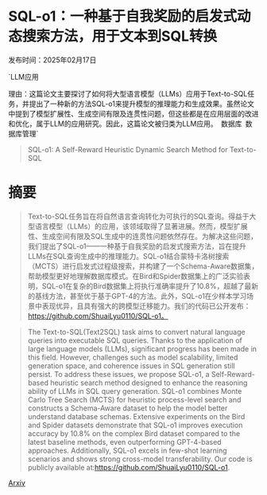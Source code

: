 # SQL-o1：一种基于自我奖励的启发式动态搜索方法，用于文本到SQL转换

发布时间：2025年02月17日

`LLM应用

理由：这篇论文主要探讨了如何将大型语言模型（LLMs）应用于Text-to-SQL任务，并提出了一种新的方法SQL-o1来提升模型的推理能力和生成效果。虽然论文中提到了模型扩展性、生成空间有限及连贯性问题，但这些都是在应用层面的改进和优化，属于LLM的应用研究。因此，这篇论文被归类为LLM应用。` `数据库` `数据库管理`

> SQL-o1: A Self-Reward Heuristic Dynamic Search Method for Text-to-SQL

# 摘要

> Text-to-SQL任务旨在将自然语言查询转化为可执行的SQL查询。得益于大型语言模型（LLMs）的应用，该领域取得了显著进展。然而，模型扩展性、生成空间有限及SQL生成中的连贯性问题依然存在。为解决这些问题，我们提出了SQL-o1——一种基于自我奖励的启发式搜索方法，旨在提升LLMs在SQL查询生成中的推理能力。SQL-o1结合蒙特卡洛树搜索（MCTS）进行启发式过程级搜索，并构建了一个Schema-Aware数据集，帮助模型更好地理解数据库模式。在Bird和Spider数据集上的广泛实验表明，SQL-o1在复杂的Bird数据集上将执行准确率提升了10.8%，超越了最新的基线方法，甚至优于基于GPT-4的方法。此外，SQL-o1在少样本学习场景中表现优异，且具有强大的跨模型迁移能力。我们的代码已公开发布：https://github.com/ShuaiLyu0110/SQL-o1。

> The Text-to-SQL(Text2SQL) task aims to convert natural language queries into executable SQL queries. Thanks to the application of large language models (LLMs), significant progress has been made in this field. However, challenges such as model scalability, limited generation space, and coherence issues in SQL generation still persist. To address these issues, we propose SQL-o1, a Self-Reward-based heuristic search method designed to enhance the reasoning ability of LLMs in SQL query generation. SQL-o1 combines Monte Carlo Tree Search (MCTS) for heuristic process-level search and constructs a Schema-Aware dataset to help the model better understand database schemas. Extensive experiments on the Bird and Spider datasets demonstrate that SQL-o1 improves execution accuracy by 10.8\% on the complex Bird dataset compared to the latest baseline methods, even outperforming GPT-4-based approaches. Additionally, SQL-o1 excels in few-shot learning scenarios and shows strong cross-model transferability. Our code is publicly available at:https://github.com/ShuaiLyu0110/SQL-o1.

[Arxiv](https://arxiv.org/abs/2502.11741)